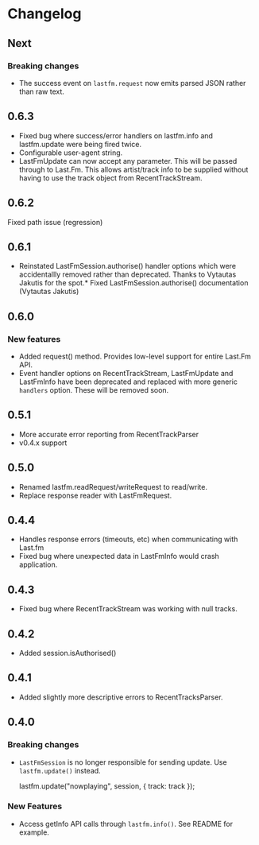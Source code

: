 # Changelog

## Next

### Breaking changes
* The success event on `lastfm.request` now emits parsed JSON rather than raw text.

## 0.6.3

* Fixed bug where success/error handlers on lastfm.info and lastfm.update were being fired twice.
* Configurable user-agent string.
* LastFmUpdate can now accept any parameter. This will be passed through to Last.Fm. This allows artist/track info to be supplied without having to use the track object from RecentTrackStream.

## 0.6.2

Fixed path issue (regression)

## 0.6.1

* Reinstated LastFmSession.authorise() handler options which were accidentallly removed rather than deprecated. Thanks to Vytautas Jakutis for the spot.* Fixed LastFmSession.authorise() documentation (Vytautas Jakutis)

## 0.6.0

### New features

* Added request() method. Provides low-level support for entire Last.Fm API.
* Event handler options on RecentTrackStream, LastFmUpdate and LastFmInfo have been deprecated and replaced with more generic `handlers` option. These will be removed soon.

## 0.5.1

* More accurate error reporting from RecentTrackParser
* v0.4.x support

## 0.5.0

* Renamed lastfm.readRequest/writeRequest to read/write.
* Replace response reader with LastFmRequest.

## 0.4.4

* Handles response errors (timeouts, etc) when communicating with Last.fm
* Fixed bug where unexpected data in LastFmInfo would crash application.

## 0.4.3

* Fixed bug where RecentTrackStream was working with null tracks.

## 0.4.2

* Added session.isAuthorised()

## 0.4.1

* Added slightly more descriptive errors to RecentTracksParser.

## 0.4.0

### Breaking changes

* `LastFmSession` is no longer responsible for sending update. Use `lastfm.update()`  instead.

    lastfm.update("nowplaying", session, { track: track });

### New Features

* Access getInfo API calls through `lastfm.info()`. See README for example.

